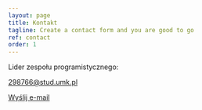 ```yaml
---
layout: page
title: Kontakt
tagline: Create a contact form and you are good to go
ref: contact
order: 1
---
```


Lider zespołu programistycznego:

298766@stud.umk.pl

<a href="mailto:298766@stud.umk.pl" class="btnColor">Wyślij e-mail</a>
